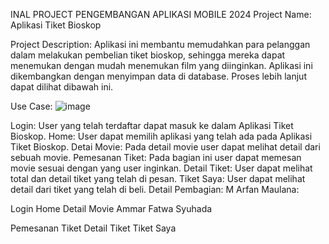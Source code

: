 INAL PROJECT PENGEMBANGAN APLIKASI MOBILE 2024 Project Name: Aplikasi Tiket Bioskop

Project Description: Aplikasi ini membantu memudahkan para pelanggan dalam melakukan pembelian tiket bioskop, sehingga mereka dapat menemukan dengan mudah menemukan film yang diinginkan. Aplikasi ini dikembangkan dengan menyimpan data di database. Proses lebih lanjut dapat dilihat dibawah ini.

Use Case: ![image](https://github.com/Arfan-maulana/Final_PamA/assets/114915872/221506c6-51a5-419a-bdea-c359ce158e74)


Login: User yang telah terdaftar dapat masuk ke dalam Aplikasi Tiket Bioskop.
Home: User dapat memilih aplikasi yang telah ada pada Aplikasi Tiket Bioskop.
Detai Movie: Pada detail movie user dapat melihat detail dari sebuah movie.
Pemesanan Tiket: Pada bagian ini user dapat memesan movie sesuai dengan yang user inginkan.
Detail Tiket: User dapat melihat total dan detail tiket yang telah di pesan.
Tiket Saya: User dapat melihat detail dari tiket yang telah di beli.
Detail Pembagian: M Arfan Maulana:

Login
Home
Detail Movie
Ammar Fatwa Syuhada

Pemesanan Tiket
Detail Tiket
Tiket Saya

